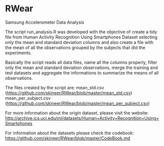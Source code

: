 # RWear
Samsung Accelerometer Data Analysis

The script run_analysis.R was developed with the objective of create a tidy file from Human Activity Recognition Using Smartphones Dataset selecting only the mean and standard deviation columns and also create a file with the mean of all the observations grouped by the subjects that did the experiments.

Basically the script reads all data files, name all the columns properly, filter only the mean and standard deviation observations, merge the training and test datasets and aggregate the informations to summarize the means of all observations.

The files created by the script are:
    mean_std.csv (https://github.com/skineer/RWear/blob/master/mean_std.csv)
    mean_per_subject.csv (https://github.com/skineer/RWear/blob/master/mean_per_subject.csv)

For more information about the origin dataset, please visit the website:
http://archive.ics.uci.edu/ml/datasets/Human+Activity+Recognition+Using+Smartphones

For information about the datasets please check the codebook:
https://github.com/skineer/RWear/blob/master/CodeBook.md